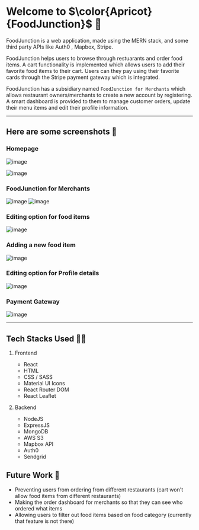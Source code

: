 # Welcome to $\color{Apricot}{FoodJunction}$ 🍕

FoodJunction is a web application, made using the MERN stack, and some third party APIs like Auth0 , Mapbox, Stripe.

FoodJunction helps users to browse through restuarants and order food items. A cart functionality is implemented 
which allows users to add their favorite food items to their cart. Users can they pay using their favorite cards through the Stripe payment gateway which is integrated. 

FoodJunction has a subsidiary named `FoodJunction for Merchants` which allows restaurant owners/merchants to create a new account by registering. A smart dashboard is provided to them
to manage customer orders, update their menu items and edit their profile information. 

*** 
## Here are some screenshots 📸
### Homepage
![image](https://github.com/arghadeep23/FoodJunction/assets/91934528/9173ba86-ba62-4191-957c-1b02fdf4999d)

![image](https://github.com/arghadeep23/FoodJunction/assets/91934528/c60492ae-d491-4544-a035-b63493f16f82)

### FoodJunction for Merchants
![image](https://github.com/arghadeep23/FoodJunction/assets/91934528/e6d7706b-cf5c-4b74-a974-f059ff010565)
![image](https://github.com/arghadeep23/FoodJunction/assets/91934528/8046e807-24c9-4205-9941-cf46ccee76ae)

### Editing option for food items 
![image](https://github.com/arghadeep23/FoodJunction/assets/91934528/128ff95a-252b-42cb-82ab-5624a64b15b6)

### Adding a new food item 
![image](https://github.com/arghadeep23/FoodJunction/assets/91934528/b12afc8d-1eaf-42d4-8f3d-7e9b158f7ff3)

### Editing option for Profile details 
![image](https://github.com/arghadeep23/FoodJunction/assets/91934528/1040bdc8-c725-4b60-90d3-d99f3b07117a)

### Payment Gateway 
![image](https://github.com/arghadeep23/FoodJunction/assets/91934528/f77149af-be37-4de5-979f-c9bb5f41c5f7)

***

## Tech Stacks Used 🧑‍💻
1. Frontend
   - React
   - HTML
   - CSS / SASS
   - Material UI Icons
   - React Router DOM
   - React Leaflet
  
2. Backend
   - NodeJS
   - ExpressJS
   - MongoDB
   - AWS S3
   - Mapbox API
   - Auth0
   - Sendgrid

## Future Work 🔮
  - Preventing users from ordering from different restaurants (cart won't allow food items from different restaurants)
  - Making the order dashboard for merchants so that they can see who ordered what items
  - Allowing users to filter out food items based on food category (currently that feature is not there) 
